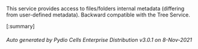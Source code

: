 






This service provides access to files/folders internal metadata (differing from user-defined metadata). Backward compatible with the Tree Service.

[:summary]

###### Auto generated by Pydio Cells Enterprise Distribution v3.0.1 on 8-Nov-2021
